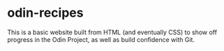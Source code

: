 # odin-recipes

This is a basic website built from HTML (and eventually CSS) to show off progress in the Odin Project, as well as build confidence with Git.